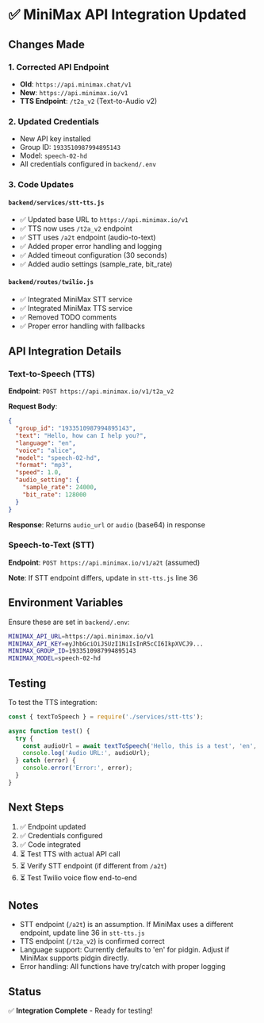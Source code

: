 # ✅ MiniMax API Integration Updated

## Changes Made

### 1. Corrected API Endpoint
- **Old**: `https://api.minimax.chat/v1`
- **New**: `https://api.minimax.io/v1`
- **TTS Endpoint**: `/t2a_v2` (Text-to-Audio v2)

### 2. Updated Credentials
- New API key installed
- Group ID: `1933510987994895143`
- Model: `speech-02-hd`
- All credentials configured in `backend/.env`

### 3. Code Updates

#### `backend/services/stt-tts.js`
- ✅ Updated base URL to `https://api.minimax.io/v1`
- ✅ TTS now uses `/t2a_v2` endpoint
- ✅ STT uses `/a2t` endpoint (audio-to-text)
- ✅ Added proper error handling and logging
- ✅ Added timeout configuration (30 seconds)
- ✅ Added audio settings (sample_rate, bit_rate)

#### `backend/routes/twilio.js`
- ✅ Integrated MiniMax STT service
- ✅ Integrated MiniMax TTS service
- ✅ Removed TODO comments
- ✅ Proper error handling with fallbacks

## API Integration Details

### Text-to-Speech (TTS)
**Endpoint**: `POST https://api.minimax.io/v1/t2a_v2`

**Request Body**:
```json
{
  "group_id": "1933510987994895143",
  "text": "Hello, how can I help you?",
  "language": "en",
  "voice": "alice",
  "model": "speech-02-hd",
  "format": "mp3",
  "speed": 1.0,
  "audio_setting": {
    "sample_rate": 24000,
    "bit_rate": 128000
  }
}
```

**Response**: Returns `audio_url` or `audio` (base64) in response

### Speech-to-Text (STT)
**Endpoint**: `POST https://api.minimax.io/v1/a2t` (assumed)

**Note**: If STT endpoint differs, update in `stt-tts.js` line 36

## Environment Variables

Ensure these are set in `backend/.env`:

```bash
MINIMAX_API_URL=https://api.minimax.io/v1
MINIMAX_API_KEY=eyJhbGciOiJSUzI1NiIsInR5cCI6IkpXVCJ9...
MINIMAX_GROUP_ID=1933510987994895143
MINIMAX_MODEL=speech-02-hd
```

## Testing

To test the TTS integration:

```javascript
const { textToSpeech } = require('./services/stt-tts');

async function test() {
  try {
    const audioUrl = await textToSpeech('Hello, this is a test', 'en', 'alice');
    console.log('Audio URL:', audioUrl);
  } catch (error) {
    console.error('Error:', error);
  }
}
```

## Next Steps

1. ✅ Endpoint updated
2. ✅ Credentials configured
3. ✅ Code integrated
4. ⏳ Test TTS with actual API call
5. ⏳ Verify STT endpoint (if different from `/a2t`)
6. ⏳ Test Twilio voice flow end-to-end

## Notes

- STT endpoint (`/a2t`) is an assumption. If MiniMax uses a different endpoint, update line 36 in `stt-tts.js`
- TTS endpoint (`/t2a_v2`) is confirmed correct
- Language support: Currently defaults to 'en' for pidgin. Adjust if MiniMax supports pidgin directly.
- Error handling: All functions have try/catch with proper logging

## Status

✅ **Integration Complete** - Ready for testing!


